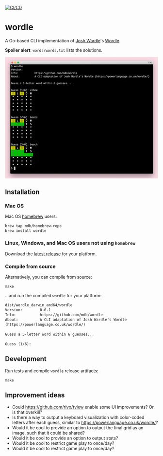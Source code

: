 [![CI/CD](https://github.com/mdb/wordle/actions/workflows/main.yml/badge.svg)](https://github.com/mdb/wordle/actions/workflows/main.yml)

# wordle

A Go-based CLI implementation of [Josh Wardle](https://powerlanguage.co.uk)'s [Wordle](https://powerlanguage.co.uk/wordle/).

**Spoiler alert**: `words/words.txt` lists the solutions.

<img src="wordle.png" />

## Installation

### Mac OS

Mac OS [homebrew](https://brew.sh/) users:

```
brew tap mdb/homebrew-repo
brew install wordle
```

### Linux, Windows, and Mac OS users not using `homebrew`

Download the [latest release](https://github.com/mdb/wordle/releases) for your platform.

### Compile from source

Alternatively, you can compile from source:

```
make
```

...and run the compiled `wordle` for your platform:

```
dist/wordle_darwin_amd64/wordle
Version:        0.0.1
Info:           https://github.com/mdb/wordle
About:          A CLI adaptation of Josh Wardle's Wordle (https://powerlanguage.co.uk/wordle/)

Guess a 5-letter word within 6 guesses...

Guess (1/6):
```

## Development

Run tests and compile `wordle` release artifacts:

```
make
```

## Improvement ideas

* Could https://github.com/rivo/tview enable some UI improvements? Or is that overkill?
* Is there a way to output a keyboard visualization with color-coded letters after each guess, similar to https://powerlanguage.co.uk/wordle/?
* Would it be cool to provide an option to output the final grid as an image, such that it could be shared?
* Would it be cool to provide an option to output stats?
* Would it be cool to restrict game play to once/day?
* Would it be cool to restrict game play to once/day?
